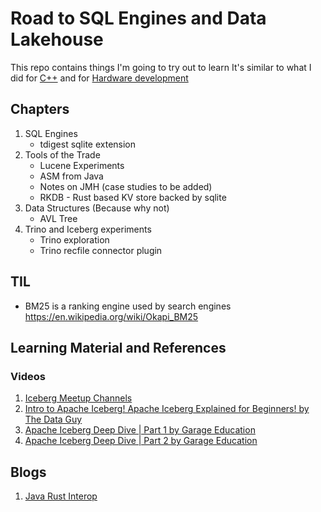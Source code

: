 # Road to SQL Engines and Data Lakehouse

This repo contains things I'm going to try out to learn
It's similar to what I did for [C++](https://github.com/Mark1626/road-to-plus-plus/) 
and for [Hardware development](https://github.com/Mark1626/road-to-hardware-design)

## Chapters

1. SQL Engines
    * tdigest sqlite extension
2. Tools of the Trade
    * Lucene Experiments
    * ASM from Java
    * Notes on JMH (case studies to be added)
    * RKDB - Rust based KV store backed by sqlite
3. Data Structures (Because why not)
    *  AVL Tree
4. Trino and Iceberg experiments
    * Trino exploration
    * Trino recfile connector plugin

## TIL

- BM25 is a ranking engine used by search engines https://en.wikipedia.org/wiki/Okapi_BM25

## Learning Material and References

### Videos

1. [Iceberg Meetup Channels](https://www.youtube.com/@IcebergMeetup)
2. [Intro to Apache Iceberg! Apache Iceberg Explained for Beginners! by The Data Guy](https://www.youtube.com/watch?v=iSfDV39aiXc)
3. [Apache Iceberg Deep Dive | Part 1 by Garage Education](https://www.youtube.com/watch?v=X-xU6OZfZok)
4. [Apache Iceberg Deep Dive | Part 2 by Garage Education](https://www.youtube.com/watch?v=lwRzZOLFPjA)

## Blogs

1. [Java Rust Interop](https://medium.com/@greptime/how-to-supercharge-your-java-project-with-rust-a-practical-guide-to-jni-integration-with-a-86f60e9708b8)

